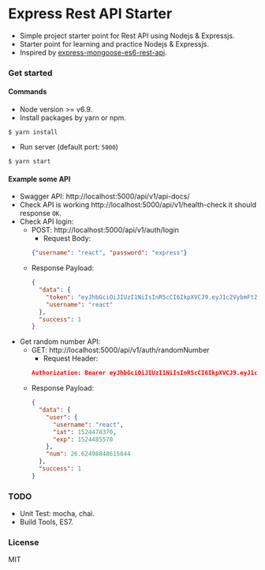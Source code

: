 # Express Rest API Starter
- Simple project starter point for Rest API using Nodejs & Expressjs.
- Starter point for learning and practice Nodejs & Expressjs.
- Inspired by [express-mongoose-es6-rest-api](https://github.com/KunalKapadia/express-mongoose-es6-rest-api).

### Get started

#### Commands
- Node version >= v6.9.
- Install packages by yarn or npm.
```shell
$ yarn install 
```
- Run server (default port: `5000`)
```shell
$ yarn start 
```

#### Example some API
- Swagger API: http://localhost:5000/api/v1/api-docs/
- Check API is working http://localhost:5000/api/v1/health-check it should response `OK`.
- Check API login:
  - POST: http://localhost:5000/api/v1/auth/login
    - Request Body: 
    ```json
    {"username": "react", "password": "express"}
    ```
  - Response Payload:
    ```json
    {
      "data": {
        "token": "eyJhbGciOiJIUzI1NiIsInR5cCI6IkpXVCJ9.eyJ1c2VybmFtZSI6InJlYWN0IiwiaWF0IjoxNTI0NDc4MzcwLCJleHAiOjE1MjQ0ODU1NzB9.Me7AuPzf7NDzmtw9aCdfW8VBpbgiddBYlXFGYMIlvQw",
        "username": "react"
      },
      "success": 1
    }
    ```
- Get random number API:
  - GET: http://localhost:5000/api/v1/auth/randomNumber
    - Request Header: 
    ```json
    Authorization: Bearer eyJhbGciOiJIUzI1NiIsInR5cCI6IkpXVCJ9.eyJ1c2VybmFtZSI6InJlYWN0IiwiaWF0IjoxNTE4MjU3OTMwfQ.8FfXLMr-j3Is8SVBAs9Xt1SN5-8J110fI0zZ8pG7sXs
    ```
  - Response Payload:
    ```json
    {
      "data": {
        "user": {
          "username": "react",
          "iat": 1524478370,
          "exp": 1524485570
        },
        "num": 26.62498848615844
      },
      "success": 1
    }
    ```

### TODO
- Unit Test: mocha, chai.
- Build Tools, ES7.

### License
MIT
